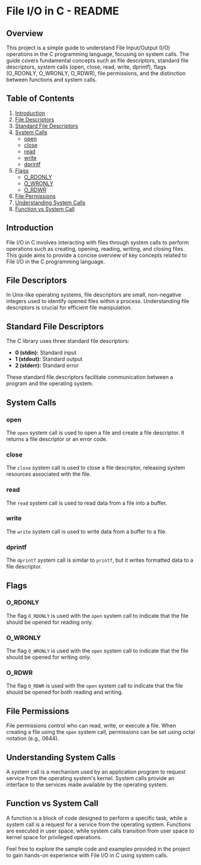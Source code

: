 # File I/O in C - README

## Overview

This project is a simple guide to understand File Input/Output (I/O) operations in the C programming language, focusing on system calls. The guide covers fundamental concepts such as file descriptors, standard file descriptors, system calls (open, close, read, write, dprintf), flags (O_RDONLY, O_WRONLY, O_RDWR), file permissions, and the distinction between functions and system calls.

## Table of Contents

1. [Introduction](#introduction)
2. [File Descriptors](#file-descriptors)
3. [Standard File Descriptors](#standard-file-descriptors)
4. [System Calls](#system-calls)
    - [open](#open)
    - [close](#close)
    - [read](#read)
    - [write](#write)
    - [dprintf](#dprintf)
5. [Flags](#flags)
    - [O_RDONLY](#o_rdonly)
    - [O_WRONLY](#o_wronly)
    - [O_RDWR](#o_rdwr)
6. [File Permissions](#file-permissions)
7. [Understanding System Calls](#understanding-system-calls)
8. [Function vs System Call](#function-vs-system-call)

## Introduction

File I/O in C involves interacting with files through system calls to perform operations such as creating, opening, reading, writing, and closing files. This guide aims to provide a concise overview of key concepts related to File I/O in the C programming language.

## File Descriptors

In Unix-like operating systems, file descriptors are small, non-negative integers used to identify opened files within a process. Understanding file descriptors is crucial for efficient file manipulation.

## Standard File Descriptors

The C library uses three standard file descriptors:

- **0 (stdin):** Standard input
- **1 (stdout):** Standard output
- **2 (stderr):** Standard error

These standard file descriptors facilitate communication between a program and the operating system.

## System Calls

### open

The `open` system call is used to open a file and create a file descriptor. It returns a file descriptor or an error code.

### close

The `close` system call is used to close a file descriptor, releasing system resources associated with the file.

### read

The `read` system call is used to read data from a file into a buffer.

### write

The `write` system call is used to write data from a buffer to a file.

### dprintf

The `dprintf` system call is similar to `printf`, but it writes formatted data to a file descriptor.

## Flags

### O_RDONLY

The flag `O_RDONLY` is used with the `open` system call to indicate that the file should be opened for reading only.

### O_WRONLY

The flag `O_WRONLY` is used with the `open` system call to indicate that the file should be opened for writing only.

### O_RDWR

The flag `O_RDWR` is used with the `open` system call to indicate that the file should be opened for both reading and writing.

## File Permissions

File permissions control who can read, write, or execute a file. When creating a file using the `open` system call, permissions can be set using octal notation (e.g., 0644).

## Understanding System Calls

A system call is a mechanism used by an application program to request service from the operating system's kernel. System calls provide an interface to the services made available by the operating system.

## Function vs System Call

A function is a block of code designed to perform a specific task, while a system call is a request for a service from the operating system. Functions are executed in user space, while system calls transition from user space to kernel space for privileged operations.

Feel free to explore the sample code and examples provided in the project to gain hands-on experience with File I/O in C using system calls.
